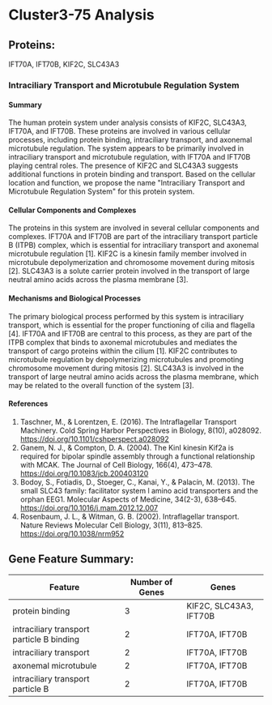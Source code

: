 # Cluster3-75 Analysis

## Proteins: 

IFT70A, IFT70B, KIF2C, SLC43A3

### Intraciliary Transport and Microtubule Regulation System

#### Summary

The human protein system under analysis consists of KIF2C, SLC43A3, IFT70A, and IFT70B. These proteins are involved in various cellular processes, including protein binding, intraciliary transport, and axonemal microtubule regulation. The system appears to be primarily involved in intraciliary transport and microtubule regulation, with IFT70A and IFT70B playing central roles. The presence of KIF2C and SLC43A3 suggests additional functions in protein binding and transport. Based on the cellular location and function, we propose the name "Intraciliary Transport and Microtubule Regulation System" for this protein system.

#### Cellular Components and Complexes

The proteins in this system are involved in several cellular components and complexes. IFT70A and IFT70B are part of the intraciliary transport particle B (ITPB) complex, which is essential for intraciliary transport and axonemal microtubule regulation [1]. KIF2C is a kinesin family member involved in microtubule depolymerization and chromosome movement during mitosis [2]. SLC43A3 is a solute carrier protein involved in the transport of large neutral amino acids across the plasma membrane [3].

#### Mechanisms and Biological Processes

The primary biological process performed by this system is intraciliary transport, which is essential for the proper functioning of cilia and flagella [4]. IFT70A and IFT70B are central to this process, as they are part of the ITPB complex that binds to axonemal microtubules and mediates the transport of cargo proteins within the cilium [1]. KIF2C contributes to microtubule regulation by depolymerizing microtubules and promoting chromosome movement during mitosis [2]. SLC43A3 is involved in the transport of large neutral amino acids across the plasma membrane, which may be related to the overall function of the system [3].

#### References

1. Taschner, M., & Lorentzen, E. (2016). The Intraflagellar Transport Machinery. Cold Spring Harbor Perspectives in Biology, 8(10), a028092. https://doi.org/10.1101/cshperspect.a028092
2. Ganem, N. J., & Compton, D. A. (2004). The KinI kinesin Kif2a is required for bipolar spindle assembly through a functional relationship with MCAK. The Journal of Cell Biology, 166(4), 473–478. https://doi.org/10.1083/jcb.200403120
3. Bodoy, S., Fotiadis, D., Stoeger, C., Kanai, Y., & Palacín, M. (2013). The small SLC43 family: facilitator system l amino acid transporters and the orphan EEG1. Molecular Aspects of Medicine, 34(2-3), 638–645. https://doi.org/10.1016/j.mam.2012.12.007
4. Rosenbaum, J. L., & Witman, G. B. (2002). Intraflagellar transport. Nature Reviews Molecular Cell Biology, 3(11), 813–825. https://doi.org/10.1038/nrm952

## Gene Feature Summary: 

| Feature | Number of Genes | Genes |
| --- | --- | --- |
| protein binding | 3 | KIF2C, SLC43A3, IFT70B |
| intraciliary transport particle B binding | 2 | IFT70A, IFT70B |
| intraciliary transport | 2 | IFT70A, IFT70B |
| axonemal microtubule | 2 | IFT70A, IFT70B |
| intraciliary transport particle B | 2 | IFT70A, IFT70B |

